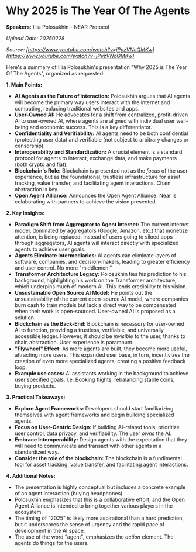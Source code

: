 # Why 2025 is The Year Of The Agents

**Speakers:** Illia Polosukhin - NEAR Protocol


*Upload Date: 20250228*

*Source: [https://www.youtube.com/watch?v=jPyzVNcQMKw](https://www.youtube.com/watch?v=jPyzVNcQMKw)*

Here's a summary of Illia Polosukhin's presentation "Why 2025 is The Year Of The Agents", organized as requested:

**1. Main Points:**

*   **AI Agents as the Future of Interaction:** Polosukhin argues that AI agents will become the primary way users interact with the internet and computing, replacing traditional websites and apps.
*   **User-Owned AI:** He advocates for a shift from centralized, profit-driven AI to user-owned AI, where agents are aligned with individual user well-being and economic success.  This is a key differentiator.
*   **Confidentiality and Verifiability:** AI agents need to be both confidential (protecting user data) and verifiable (not subject to arbitrary changes or censorship).
*   **Interoperability and Standardization:**  A crucial element is a standard protocol for agents to interact, exchange data, and make payments (both crypto and fiat).
*   **Blockchain's Role:** Blockchain is presented not as the *focus* of the user experience, but as the foundational, trustless infrastructure for asset tracking, value transfer, and facilitating agent interactions. Chain abstraction is key.
*  **Open Agent Alliance:** Announces the Open Agent Alliance. Near is colaborating with partners to achieve the vision presented.

**2. Key Insights:**

*   **Paradigm Shift from Aggregator to Agent Internet:** The current internet model, dominated by aggregators (Google, Amazon, etc.) that monetize attention, is being replaced.  Instead of users going to siloed apps through aggregators, AI agents will interact directly with specialized agents to achieve user goals.
*   **Agents Eliminate Intermediaries:** AI agents can eliminate layers of software, companies, and decision-makers, leading to greater efficiency and user control. No more "middlemen."
*   **Transformer Architecture Legacy:** Polosukhin ties his prediction to his background, highlighting his work on the Transformer architecture, which underpins much of modern AI. This lends credibility to his vision.
*   **Unsustainable Open Source AI Model:**  He points out the unsustainability of the current open-source AI model, where companies burn cash to train models but lack a direct way to be compensated when their work is open-sourced. User-owned AI is proposed as a solution.
*   **Blockchain as the Back-End:**  Blockchain is *necessary* for user-owned AI to function, providing a trustless, verifiable, and universally accessible ledger.  However, it should be *invisible* to the user, thanks to chain abstraction. User experience is paramount.
*   **"Flywheel" Effect:** As more agents are built, they become more useful, attracting more users. This expanded user base, in turn, incentivizes the creation of even more specialized agents, creating a positive feedback loop.
*   **Example use cases:** AI assistants working in the background to achieve user specified goals. I.e. Booking flights, rebalancing stable coins, buying products.

**3. Practical Takeaways:**

*   **Explore Agent Frameworks:** Developers should start familiarizing themselves with agent frameworks and begin building specialized agents.
*   **Focus on User-Centric Design:**  If building AI-related tools, prioritize user control, data privacy, and verifiability. The user *owns* the AI.
*   **Embrace Interoperability:**  Design agents with the expectation that they will need to communicate and transact with other agents in a standardized way.
*    **Consider the role of the blockchain:** The blockchain is a fundimental tool for asset tracking, value transfer, and facilitating agent interactions.

**4. Additional Notes:**

*   The presentation is highly conceptual but includes a concrete example of an agent interaction (buying headphones).
*   Polosukhin emphasizes that this is a collaborative effort, and the Open Agent Alliance is intended to bring together various players in the ecosystem.
*   The timing of "2025" is likely more aspirational than a hard prediction, but it underscores the sense of urgency and the rapid pace of development in the AI space.
* The use of the word "agent", emphasizes the *action* element. The agents do things for the users.